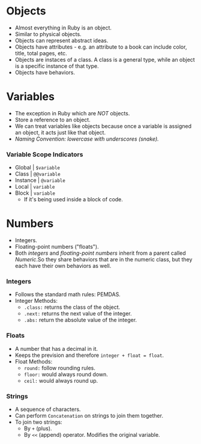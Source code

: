 # Objects

- Almost everything in Ruby is an object.
- Similar to physical objects.
- Objects can represent abstract ideas.
- Objects have attributes - e.g. an attribute to a book can include color, title, total pages, etc.
- Objects are instaces of a class. A class is a general type, while an object is a specific instance of that type.
- Objects have behaviors.

# Variables

- The exception in Ruby which are _NOT_ objects.
- Store a reference to an object.
- We can treat variables like objects because once a variable is assigned an object, it acts just like that object.
- _Naming Convention: lowercase with underscores (snake)._

### Variable Scope Indicators

- Global | `$variable`
- Class | `@@variable`
- Instance | `@variable`
- Local | `variable`
- Block | `variable`
  - If it's being used inside a block of code.

# Numbers

- Integers.
- Floating-point numbers ("floats").
- Both _integers_ and _floating-point numbers_ inherit from a parent called _Numeric_.So they share behaviors that are in the numeric class, but they each have their own behaviors as well.

### Integers

- Follows the standard math rules: PEMDAS.
- Integer Methods:
  - `.class:` returns the class of the object.
  - `.next:` returns the next value of the integer.
  - `.abs:` return the absolute value of the integer.

### Floats

- A number that has a decimal in it.
- Keeps the prevision and therefore `integer + float = float`.
- Float Methods:
  - `round:` follow rounding rules.
  - `floor:` would always round down.
  - `ceil:` would always round up.

### Strings

- A sequence of characters.
- Can perform `Concatenation` on strings to join them together.
- To join two strings:
  - By `+` (plus).
  - By `<<` (append) operator. Modifies the original variable.
